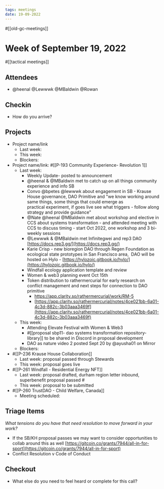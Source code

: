 ```yaml
---
tags: meetings
date: 19-09-2022
---
```

#[[old-gc-meetings]] 
# Week of September 19, 2022
#[[tactical meetings]] 
## Attendees
- @heenal @Lewwwk @MBaldwin @Rowan  

## Checkin
- How do you arrive?

## Projects
- Project name/link
	- Last week:
	- This week:
	- Blockers:
- Project name/link: #[[P-193 Community Experience- Revolution 1]] 
	- Last week:
		- Weekly Update- posted to announcement
		- @heenal & @MBaldwin met to catch up on all things community experience and info SB
		- Convo @bpetes @lewwwk about engagement in SB - Krause House governance, DAO Primitive and "we know working around same things, some things that could emerge as practical experiment, if goes live see what triggers - follow along strategy and provide guidance"
		- @Nate @heenal @MBaldwin met about workshop and elective in CCS about systems transformation - and attended meeting with CCS to discuss timing - start Oct 2022, one workshop and 3 bi-weekly sessions
		- @Lewwwk & @MBaldwin met Infinitegwei and rep3 DAO [https://docs.rep3.gg/](https://docs.rep3.gg/) 
		- Karie Crisp - new bioregion DAO through Regen Foundation as ecological state prototypes in San Francisco area,  DAO will be hosted on Hylo - [https://hylozoic.gitbook.io/hylo/](https://hylozoic.gitbook.io/hylo/)
		- Windfall ecology application template and review
		- Women & web3 planning event Oct 15th
		- Token distribution to rathermercurial for early research on conflict management and next steps for connection to DAO primitive
			- [https://app.clarity.so/rathermercurial/work/RM-5 ](https://app.clarity.so/rathermercurial/notes/4ce021bb-6a01-4c3d-882c-3b03aaa3469f)
			- [https://app.clarity.so/rathermercurial/notes/4ce021bb-6a01-4c3d-882c-3b03aaa3469f](https://app.clarity.so/rathermercurial/notes/4ce021bb-6a01-4c3d-882c-3b03aaa3469f) 
	- This week:
		- Attending Elevate Festival with Women & Web3
		- #[[proposal sbp11- dao systems transformation repository-library]] to be shared in Discord in proposal development
		- DAO as nature video 2 posted Sept 20 by @ayusha01 on Mirror
	- Blockers:
- #[[P-236 Krause House Collaboration]]
	- Last week: proposal passed through Stewards
	- This week: proposal goes live
- #[[P-261 Windfall - Residential Energy NFT]]
	- Last week: proposal drafted, durham region letter inbound, superbenefit proposal passed #
	- This week: proposal to be submitted
- #[[P-260 TrustDAO - Child Welfare, Canada]]  
	- Meeting scheduled: 

## Triage Items
_What tensions do you have that need resolution to move forward in your work?_
- If the SB/KH proposal passes we may want to consider opportunities to collab around this as well [https://gitcoin.co/grants/7944/all-in-for-sport](https://gitcoin.co/grants/7944/all-in-for-sport) 
- Conflict Resolution v Code of Conduct

## Checkout
- What else do you need to feel heard or complete for this call?
